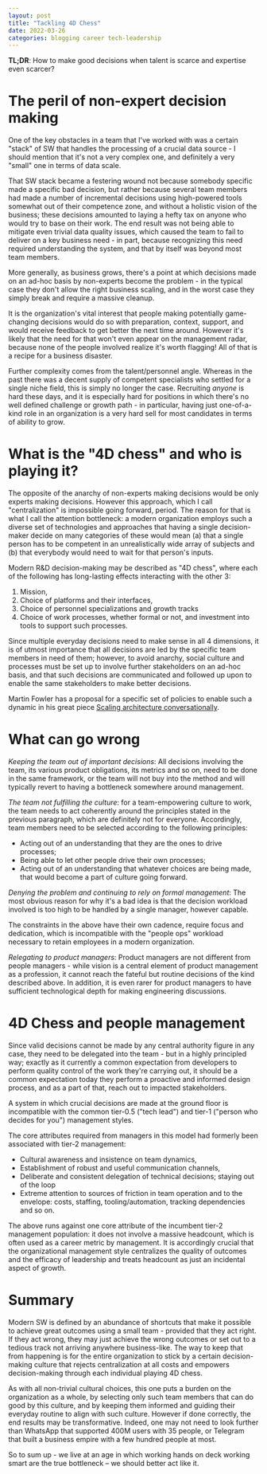 ```yaml
---
layout: post
title: "Tackling 4D Chess"
date: 2022-03-26
categories: blogging career tech-leadership
---
```

**TL;DR**: How to make good decisions when talent is scarce and expertise even scarcer?

# The peril of non-expert decision making
One of the key obstacles in a team that I've worked with was a certain "stack" of SW that handles the processing of a crucial data source - I should mention that it's not a very complex one, and definitely a very "small" one in terms of data scale.

That SW stack became a festering wound not because somebody specific made a specific bad decision, but rather because several team members had made a number of incremental decisions using high-powered tools somewhat out of their competence zone, and without a holistic vision of the business; these decisions amounted to laying a hefty tax on anyone who would try to base on their work. The end result was not being able to mitigate even trivial data quality issues, which caused the team to fail to deliver on a key business need - in part, because recognizing this need required understanding the system, and that by itself was beyond most team members.

More generally, as business grows, there's a point at which decisions made on an ad-hoc basis by non-experts become the problem - in the typical case they don't allow the right business scaling, and in the worst case they simply break and require a massive cleanup.

It is the organization's vital interest that people making potentially game-changing decisions would do so with preparation, context, support, and would receive feedback to get better the next time around. However it's likely that the need for that won't even appear on the management radar, because none of the people involved realize it's worth flagging! All of that is a recipe for a business disaster.

Further complexity comes from the talent/personnel angle. Whereas in the past there was a decent supply of competent specialists who settled for a single niche field, this is simply no longer the case. Recruiting *anyone* is hard these days, and it is especially hard for positions in which there's no well defined challenge or growth path - in particular, having just one-of-a-kind role in an organization is a very hard sell for most candidates in terms of ability to grow.

# What is the "4D chess" and who is playing it?
The opposite of the anarchy of non-experts making decisions would be only experts making decisions. However this approach, which I call "centralization" is impossible going forward, period. The reason for that is what I call the attention bottleneck: a modern organization employs such a diverse set of technologies and approaches that having a single decision-maker decide on many categories of these would mean (a) that a single person has to be competent in an unrealistically wide array of subjects and (b) that everybody would need to wait for that person's inputs.

Modern R&D decision-making may be described as "4D chess", where each of the following has long-lasting effects interacting with the other 3:

1. Mission,
2. Choice of platforms and their interfaces,
3. Choice of personnel specializations and growth tracks
4. Choice of work processes, whether formal or not, and investment into tools to support such processes.

Since multiple everyday decisions need to make sense in all 4 dimensions, it is of utmost importance that all decisions are led by the specific team members in need of them; however, to avoid anarchy, social culture and processes must be set up to involve further stakeholders on an ad-hoc basis, and that such decisions are communicated and followed up upon to enable the same stakeholders to make better decisions.

Martin Fowler has a proposal for a specific set of policies to enable such a dynamic in his great piece [Scaling architecture conversationally](https://martinfowler.com/articles/scaling-architecture-conversationally.html). 

# What can go wrong
*Keeping the team out of important decisions*: All decisions involving the team, its various product obligations, its metrics and so on, need to be done in the same framework, or the team will not buy into the method and will typically revert to having a bottleneck somewhere around management.

*The team not fulfilling the culture*: for a team-empowering culture to work, the team needs to act coherently around the principles stated in the previous paragraph, which are definitely not for everyone. Accordingly, team members need to be selected according to the following principles:
- Acting out of an understanding that they are the ones to drive processes;
- Being able to let other people drive their own processes;
- Acting out of an understanding that whatever choices are being made, that would become a part of culture going forward.

*Denying the problem and continuing to rely on formal management*: The most obvious reason for why it's a bad idea is that the decision workload involved is too high to be handled by a single manager, however capable.

The constraints in the above have their own cadence, require focus and dedication, which is incompatible with the "people ops" workload necessary to retain employees in a modern organization.

*Relegating to product managers*: Product managers are not different from people managers - while vision is a central element of product management as a profession, it cannot reach the fateful but routine decisions of the kind described above. In addition, it is even rarer for product managers to have sufficient technological depth for making engineering discussions.

# 4D Chess and people management
Since valid decisions cannot be made by any central authority figure in any case, they need to be delegated into the team - but in a highly principled way; exactly as it currently a common expectation from developers to perform quality control of the work they're carrying out, it should be a common expectation today they perform a proactive and informed design process, and as a part of that, reach out to impacted stakeholders.

A system in which crucial decisions are made at the ground floor is incompatible with the common tier-0.5 ("tech lead") and tier-1 ("person who decides for you") management styles.

The core attributes required from managers in this model had formerly been associated with tier-2 management:
- Cultural awareness and insistence on team dynamics,
- Establishment of robust and useful communication channels,
- Deliberate and consistent delegation of technical decisions; staying out of the loop
- Extreme attention to sources of friction in team operation and to the envelope: costs, staffing, tooling/automation, tracking dependencies and so on.

The above runs against one core attribute of the incumbent tier-2 management population: it does not involve a massive headcount, which is often used as a career metric by management. It is accordingly crucial that the organizational management style centralizes the quality of outcomes and the efficacy of leadership and treats headcount as just an incidental aspect of growth.

# Summary
Modern SW is defined by an abundance of shortcuts that make it possible to achieve great outcomes using a small team - provided that they act right. If they act wrong, they may just achieve the wrong outcomes or set out to a tedious track not arriving anywhere business-like. The way to keep that from happening is for the entire organization to stick by a certain decision-making culture that rejects centralization at all costs and empowers decision-making through each individual playing 4D chess.

As with all non-trivial cultural choices, this one puts a burden on the organization as a whole, by selecting only such team members that can do good by this culture, and by keeping them informed and guiding their everyday routine to align with such culture. However if done correctly, the end results may be transformative. Indeed, one may not need to look further than WhatsApp that supported 400M users with 35 people, or Telegram that built a business empire with a few hundred people at most. 

So to sum up - we live at an age in which working hands on deck working smart are the true bottleneck – we should better act like it.

